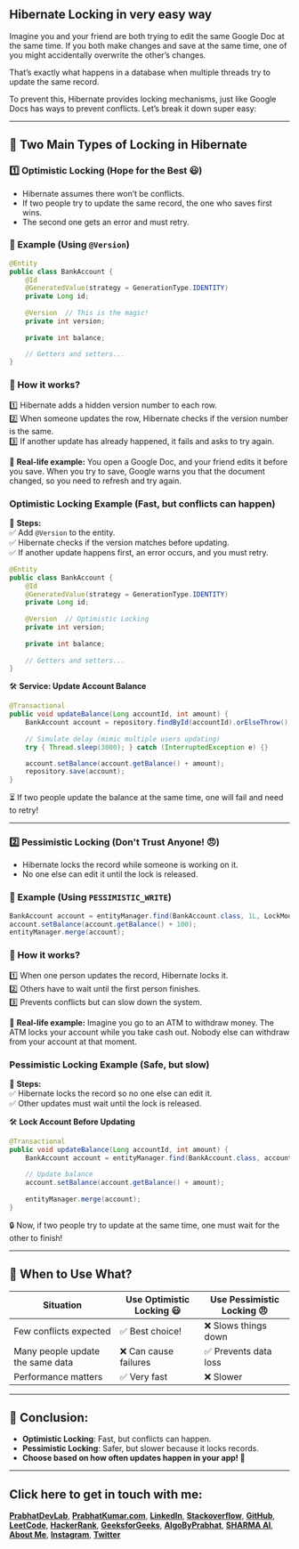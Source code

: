 ## Hibernate Locking in very easy way

Imagine you and your friend are both trying to edit the same Google Doc at the same time. If you both make changes and save at the same time, one of you might accidentally overwrite the other’s changes. 

That’s exactly what happens in a database when multiple threads try to update the same record.

To prevent this, Hibernate provides locking mechanisms, just like Google Docs has ways to prevent conflicts. Let’s break it down super easy:

---

## 🔹 Two Main Types of Locking in Hibernate

### 1️⃣ Optimistic Locking (Hope for the Best 😃)

- Hibernate assumes there won’t be conflicts.
- If two people try to update the same record, the one who saves first wins.
- The second one gets an error and must retry.

### 🔹 Example (Using `@Version`)

```java
@Entity
public class BankAccount {
    @Id
    @GeneratedValue(strategy = GenerationType.IDENTITY)
    private Long id;
    
    @Version  // This is the magic!
    private int version;
    
    private int balance;

    // Getters and setters...
}
```

### 🔹 How it works?
1️⃣ Hibernate adds a hidden version number to each row.  
2️⃣ When someone updates the row, Hibernate checks if the version number is the same.  
3️⃣ If another update has already happened, it fails and asks to try again.

📌 **Real-life example:**
You open a Google Doc, and your friend edits it before you save. When you try to save, Google warns you that the document changed, so you need to refresh and try again.

### Optimistic Locking Example (Fast, but conflicts can happen)

🔹 **Steps:**  
✅ Add `@Version` to the entity.  
✅ Hibernate checks if the version matches before updating.  
✅ If another update happens first, an error occurs, and you must retry.

```java
@Entity
public class BankAccount {
    @Id
    @GeneratedValue(strategy = GenerationType.IDENTITY)
    private Long id;
    
    @Version  // Optimistic Locking
    private int version;
    
    private int balance;
    
    // Getters and setters...
}
```

🛠️ **Service: Update Account Balance**

```java
@Transactional
public void updateBalance(Long accountId, int amount) {
    BankAccount account = repository.findById(accountId).orElseThrow();
    
    // Simulate delay (mimic multiple users updating)
    try { Thread.sleep(3000); } catch (InterruptedException e) {}

    account.setBalance(account.getBalance() + amount);
    repository.save(account);
}
```

⏳ If two people update the balance at the same time, one will fail and need to retry!

---

### 2️⃣ Pessimistic Locking (Don't Trust Anyone! 😠)

- Hibernate locks the record while someone is working on it.
- No one else can edit it until the lock is released.

### 🔹 Example (Using `PESSIMISTIC_WRITE`)

```java
BankAccount account = entityManager.find(BankAccount.class, 1L, LockModeType.PESSIMISTIC_WRITE);
account.setBalance(account.getBalance() + 100);
entityManager.merge(account);
```

### 🔹 How it works?
1️⃣ When one person updates the record, Hibernate locks it.  
2️⃣ Others have to wait until the first person finishes.  
3️⃣ Prevents conflicts but can slow down the system.

📌 **Real-life example:**
Imagine you go to an ATM to withdraw money. The ATM locks your account while you take cash out. Nobody else can withdraw from your account at that moment.

### Pessimistic Locking Example (Safe, but slow)

🔹 **Steps:**  
✅ Hibernate locks the record so no one else can edit it.  
✅ Other updates must wait until the lock is released.

🛠️ **Lock Account Before Updating**

```java
@Transactional
public void updateBalance(Long accountId, int amount) {
    BankAccount account = entityManager.find(BankAccount.class, accountId, LockModeType.PESSIMISTIC_WRITE);
    
    // Update balance
    account.setBalance(account.getBalance() + amount);
    
    entityManager.merge(account);
}
```

🔒 Now, if two people try to update at the same time, one must wait for the other to finish!

---

## 🔹 When to Use What?

| Situation | Use Optimistic Locking 😃 | Use Pessimistic Locking 😠 |
|-----------|--------------------------|--------------------------|
| Few conflicts expected | ✅ Best choice! | ❌ Slows things down |
| Many people update the same data | ❌ Can cause failures | ✅ Prevents data loss |
| Performance matters | ✅ Very fast | ❌ Slower |

---

## 🔹 Conclusion:

- **Optimistic Locking**: Fast, but conflicts can happen.
- **Pessimistic Locking**: Safer, but slower because it locks records.
- **Choose based on how often updates happen in your app! 🚀**




---


## Click here to get in touch with me: 
<a href="https://github.com/Tech-Hubs" target="_blank"><b>PrabhatDevLab</b></a>, 
<a href="https://hugs-4-bugs.github.io/myResume/" target="_blank"><b>PrabhatKumar.com</b></a>, 
<a href="https://www.linkedin.com/in/prabhat-kumar-6963661a4/" target="_blank"><b>LinkedIn</b></a>, 
<a href="https://stackoverflow.com/users/19520484/prabhat-kumar" target="_blank"><b>Stackoverflow</b></a>, 
<a href="https://github.com/Hugs-4-Bugs" target="_blank"><b>GitHub</b></a>, 
<a href="https://leetcode.com/u/Hugs-2-Bugs/" target="_blank"><b>LeetCode</b></a>, 
<a href="https://www.hackerrank.com/profile/Prabhat_7250" target="_blank"><b>HackerRank</b></a>, 
<a href="https://www.geeksforgeeks.org/user/stealthy_prabhat/" target="_blank"><b>GeeksforGeeks</b></a>, 
<a href="https://hugs-4-bugs.github.io/AlgoByPrabhat/" target="_blank"><b>AlgoByPrabhat</b></a>, 
<a href="http://hugs-4-bugs.github.io/Sharma-AI/" target="_blank"><b>SHARMA AI</b></a>,  <a href="https://linktr.ee/_s_4_sharma" target="_blank"><b>About Me</b></a>, <a href="https://www.instagram.com/_s_4_sharma/" target="_blank"><b>Instagram</b></a>, <a href="https://x.com/kattyPrabhat" target="_blank"><b>Twitter</b></a>

